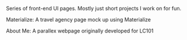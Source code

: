 Series of front-end UI pages. Mostly just short projects I work on for fun.

Materialize: A travel agency page mock up using Materialize

About Me: A parallex webpage originally developed for LC101


